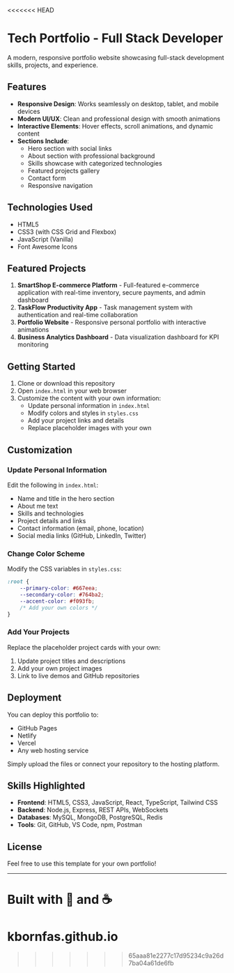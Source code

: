 <<<<<<< HEAD
# Tech Portfolio - Full Stack Developer

A modern, responsive portfolio website showcasing full-stack development skills, projects, and experience.

## Features

- **Responsive Design**: Works seamlessly on desktop, tablet, and mobile devices
- **Modern UI/UX**: Clean and professional design with smooth animations
- **Interactive Elements**: Hover effects, scroll animations, and dynamic content
- **Sections Include**:
  - Hero section with social links
  - About section with professional background
  - Skills showcase with categorized technologies
  - Featured projects gallery
  - Contact form
  - Responsive navigation

## Technologies Used

- HTML5
- CSS3 (with CSS Grid and Flexbox)
- JavaScript (Vanilla)
- Font Awesome Icons

## Featured Projects

1. **SmartShop E-commerce Platform** - Full-featured e-commerce application with real-time inventory, secure payments, and admin dashboard
2. **TaskFlow Productivity App** - Task management system with authentication and real-time collaboration
3. **Portfolio Website** - Responsive personal portfolio with interactive animations
4. **Business Analytics Dashboard** - Data visualization dashboard for KPI monitoring

## Getting Started

1. Clone or download this repository
2. Open `index.html` in your web browser
3. Customize the content with your own information:
   - Update personal information in `index.html`
   - Modify colors and styles in `styles.css`
   - Add your project links and details
   - Replace placeholder images with your own

## Customization

### Update Personal Information

Edit the following in `index.html`:
- Name and title in the hero section
- About me text
- Skills and technologies
- Project details and links
- Contact information (email, phone, location)
- Social media links (GitHub, LinkedIn, Twitter)

### Change Color Scheme

Modify the CSS variables in `styles.css`:
```css
:root {
    --primary-color: #667eea;
    --secondary-color: #764ba2;
    --accent-color: #f093fb;
    /* Add your own colors */
}
```

### Add Your Projects

Replace the placeholder project cards with your own:
1. Update project titles and descriptions
2. Add your own project images
3. Link to live demos and GitHub repositories

## Deployment

You can deploy this portfolio to:
- GitHub Pages
- Netlify
- Vercel
- Any web hosting service

Simply upload the files or connect your repository to the hosting platform.

## Skills Highlighted

- **Frontend**: HTML5, CSS3, JavaScript, React, TypeScript, Tailwind CSS
- **Backend**: Node.js, Express, REST APIs, WebSockets
- **Databases**: MySQL, MongoDB, PostgreSQL, Redis
- **Tools**: Git, GitHub, VS Code, npm, Postman

## License

Feel free to use this template for your own portfolio!

---

Built with 💜 and ☕
=======
# kbornfas.github.io
>>>>>>> 65aaa81e2277c17d95234c9a26d7ba04a61de6fb
